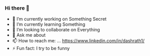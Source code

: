 ### Hi there 👋

- 🔭 I’m currently working on Something Secret
- 🌱 I’m currently learning Something
- 👯 I’m looking to collaborate on Everything
- 💬 Ask me about 
- 📫 How to reach me: ... https://www.linkedin.com/in/dashrath1/
- ⚡ Fun fact: I try to be funny

